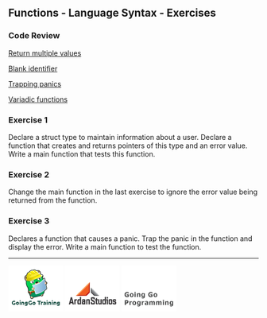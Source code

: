 ## Functions - Language Syntax - Exercises

### Code Review

[Return multiple values](../example1/example1.go)

[Blank identifier](../example2/example2.go)

[Trapping panics](../example3/example3.go)

[Variadic functions](../example4/example4.go)

### Exercise 1
Declare a struct type to maintain information about a user. Declare a function that creates and returns pointers of this type and an error value. Write a main function that tests this function.  

### Exercise 2
Change the main function in the last exercise to ignore the error value being returned from the function.

### Exercise 3
Declares a function that causes a panic. Trap the panic in the function and display the error. Write a main function to test the function.

___
[![GoingGo Training](../../../00-slides/images/ggt_logo.png)](http://www.goinggotraining.net)
[![Ardan Studios](../../../00-slides/images/ardan_logo.png)](http://www.ardanstudios.com)
[![GoingGo Blog](../../../00-slides/images/ggb_logo.png)](http://www.goinggo.net)